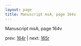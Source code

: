 ```yaml
---
layout: page
title: Manuscript msA, page 164v
---
```


Manuscript msA, page 164v

prev:  [164r](../164r) | next:  [165r](../165r)